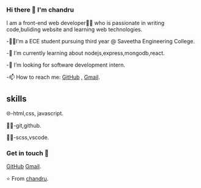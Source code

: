 ### Hi there 👋 I'm chandru

I am a front-end web developer👨‍💻 who is passionate in writing code,buliding website and learning web technologies.



-👨‍🎓I’m a ECE student pursuing third year @ Saveetha Engineering College.

-🌱 I’m currently learning about  nodejs,express,mongodb,react.

-👯 I’m looking for software development intern.

-📫 How to reach me: [GitHub](https://github.com/B-chandru/) , [Gmail](mailto:thidrkavikanchandru@gmail.com).


## skills

🌐-html,css, javascript.

🕵️‍♂️-git,github.

👨‍🔧-scss,vscode.

### Get in touch 🙂

[GitHub](https://github.com/B-chandru/)  [Gmail](mailto:thidrkavikanchandru@gmail.com).


 ⭐ From [chandru](https://github.com/B-chandru/).




